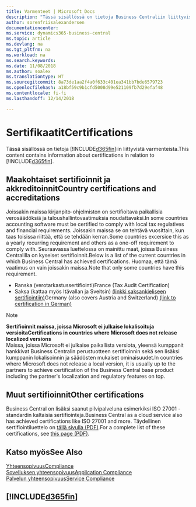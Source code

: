 ```yaml
---
title: Varmenteet | Microsoft Docs
description: "Tässä sisällössä on tietoja Business Centraliin liittyvistä varmenteista."
author: sorenfriisalexandersen
documentationcenter: 
ms.service: dynamics365-business-central
ms.topic: article
ms.devlang: na
ms.tgt_pltfrm: na
ms.workload: na
ms.search.keywords: 
ms.date: 11/08/2018
ms.author: soalex
ms.translationtype: HT
ms.sourcegitcommit: 8a73de1aa2f4a0f633c401ea341bb7bde6579723
ms.openlocfilehash: a18bf59c9b1cfd5008d99e521109fb7d29efaf48
ms.contentlocale: fi-fi
ms.lasthandoff: 12/14/2018

---
```

# <a name="certifications"></a><span data-ttu-id="2d8fb-103">Sertifikaatit</span><span class="sxs-lookup"><span data-stu-id="2d8fb-103">Certifications</span></span>  
<span data-ttu-id="2d8fb-104">Tässä sisällössä on tietoja [!INCLUDE[d365fin](../includes/d365fin_md.md)]iin liittyvistä varmenteista.</span><span class="sxs-lookup"><span data-stu-id="2d8fb-104">This content contains information about certifications in relation to [!INCLUDE[d365fin](../includes/d365fin_md.md)].</span></span>  

## <a name="country-certifications-and-accreditations"></a><span data-ttu-id="2d8fb-105">Maakohtaiset sertifioinnit ja akkreditoinnit</span><span class="sxs-lookup"><span data-stu-id="2d8fb-105">Country certifications and accreditations</span></span>
<span data-ttu-id="2d8fb-106">Joissakin maissa kirjanpito-ohjelmiston on sertifioitava paikallisia verosäädöksiä ja taloushallintovaatimuksia noudattavaksi.</span><span class="sxs-lookup"><span data-stu-id="2d8fb-106">In some countries accounting software must be certified to comply with local tax regulatives and financial requirements.</span></span> <span data-ttu-id="2d8fb-107">Joissakin maissa se on tehtävä vuosittain, kun taas toisissa riittää, että se tehdään kerran.</span><span class="sxs-lookup"><span data-stu-id="2d8fb-107">Some countries excersice this as a yearly recurring requirement and others as a one-off requirement to comply with.</span></span> <span data-ttu-id="2d8fb-108">Seuraavassa luettelossa on mainittu maat, joissa Business Centralilla on kyseiset sertifioinnit.</span><span class="sxs-lookup"><span data-stu-id="2d8fb-108">Below is a list of the current countries in which Business Central has achieved certifications.</span></span> <span data-ttu-id="2d8fb-109">Huomaa, että tämä vaatimus on vain joissakin maissa.</span><span class="sxs-lookup"><span data-stu-id="2d8fb-109">Note that only some countries have this requirement.</span></span>  
- <span data-ttu-id="2d8fb-110">Ranska (verotarkastussertifiointi)</span><span class="sxs-lookup"><span data-stu-id="2d8fb-110">France (Tax Audit Certification)</span></span>
- <span data-ttu-id="2d8fb-111">Saksa (kattaa myös Itävallan ja Sveitsin) [(linkki saksankieliseen sertifiointiin)](https://www.bdo.de/de-de/themen/softwarebescheinungen/bdo/microsoft-dynamics-365-business-central)</span><span class="sxs-lookup"><span data-stu-id="2d8fb-111">Germany (also covers Austria and Switzerland) [(link to certification in German)](https://www.bdo.de/de-de/themen/softwarebescheinungen/bdo/microsoft-dynamics-365-business-central)</span></span>

> [!NOTE]  
>  <span data-ttu-id="2d8fb-112">**Sertifioinnit maissa, joissa Microsoft ei julkaise lokalisoituja versioita**</span><span class="sxs-lookup"><span data-stu-id="2d8fb-112">**Certifications in countries where Microsoft does not release localized versions**</span></span>  
> <span data-ttu-id="2d8fb-113">Maissa, joissa Microsoft ei julkaise paikallista versiota, yleensä kumppanit hankkivat Business Centralin perustuotteen sertifioinnin sekä sen lisäksi kumppanin lokalisoinnin ja säädösten mukaiset ominaisuudet.</span><span class="sxs-lookup"><span data-stu-id="2d8fb-113">In countries where Microsoft does not release a local version, it is usually up to the partners to achieve certification of the Business Central base product including the partner's localization and regulatory features on top.</span></span>

## <a name="other-certifications"></a><span data-ttu-id="2d8fb-114">Muut sertifioinnit</span><span class="sxs-lookup"><span data-stu-id="2d8fb-114">Other certifications</span></span>  
<span data-ttu-id="2d8fb-115">Business Central on lisäksi saanut pilvipalveluna esimerkiksi ISO 27001 -standardin kaltaisia sertifiointeja.</span><span class="sxs-lookup"><span data-stu-id="2d8fb-115">Business Central as a cloud service also has achieved certifications like ISO 27001 and more.</span></span> <span data-ttu-id="2d8fb-116">Täydellinen sertifiointiluettelo on [tällä sivulla (PDF)](https://aka.ms/d365-compliance-list).</span><span class="sxs-lookup"><span data-stu-id="2d8fb-116">For a complete list of these certifications, see [this page (PDF)](https://aka.ms/d365-compliance-list).</span></span>

## <a name="see-also"></a><span data-ttu-id="2d8fb-117">Katso myös</span><span class="sxs-lookup"><span data-stu-id="2d8fb-117">See Also</span></span>  
[<span data-ttu-id="2d8fb-118">Yhteensopivuus</span><span class="sxs-lookup"><span data-stu-id="2d8fb-118">Compliance</span></span>](compliance-overview.md)  
[<span data-ttu-id="2d8fb-119">Sovelluksen yhteensopivuus</span><span class="sxs-lookup"><span data-stu-id="2d8fb-119">Application Compliance</span></span>](compliance-application-compliance.md)  
[<span data-ttu-id="2d8fb-120">Palvelun yhteensopivuus</span><span class="sxs-lookup"><span data-stu-id="2d8fb-120">Service Compliance</span></span>](compliance-service-compliance.md)  

 ## [!INCLUDE[d365fin](../includes/free_trial_md.md)]  
 


